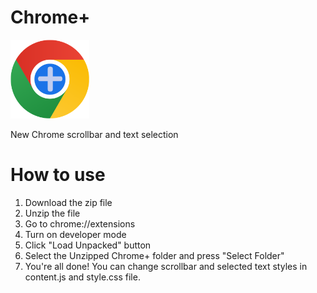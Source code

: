 # Chrome+
<img src="icon.png" width="25%">

New Chrome scrollbar and text selection

# How to use
1. Download the zip file
2. Unzip the file
3. Go to chrome://extensions
4. Turn on developer mode
5. Click "Load Unpacked" button
6. Select the Unzipped Chrome+ folder and press "Select Folder"
7. You're all done! You can change scrollbar and selected text styles in content.js and style.css file.
